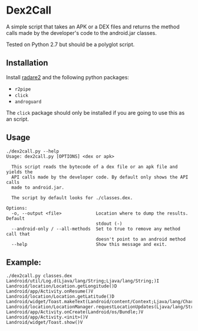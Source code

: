 # Dex2Call

A simple script that takes an APK or a DEX files and returns the method calls made by the developer's code to the android.jar classes.

Tested on Python 2.7 but should be a polyglot script.

## Installation

Install [radare2](https://github.com/radare/radare2) and the following python packages:

- `r2pipe`
- `click`
- `androguard`

The `click` package should only be installed if you are going to use this as an script.

## Usage

    ./dex2call.py --help
    Usage: dex2call.py [OPTIONS] <dex or apk>
    
      This script reads the bytecode of a dex file or an apk file and yields the
      API calls made by the developer code. By default only shows the API calls
      made to android.jar.
    
      The script by default looks for ./classes.dex.
    
    Options:
      -o, --output <file>             Location where to dump the results. Default
                                      stdout (-)
      --android-only / --all-methods  Set to true to remove any method call that
                                      doesn't point to an android method
      --help                          Show this message and exit.

## Example:

    ./dex2call.py classes.dex
	Landroid/util/Log.d(Ljava/lang/String;Ljava/lang/String;)I
    Landroid/location/Location.getLongitude()D
    Landroid/app/Activity.onResume()V
    Landroid/location/Location.getLatitude()D
    Landroid/widget/Toast.makeText(Landroid/content/Context;Ljava/lang/CharSequence;I)Landroid/widget/Toast;
    Landroid/location/LocationManager.requestLocationUpdates(Ljava/lang/String;JFLandroid/location/LocationListener;)V
    Landroid/app/Activity.onCreate(Landroid/os/Bundle;)V
    Landroid/app/Activity.<init>()V
    Landroid/widget/Toast.show()V
